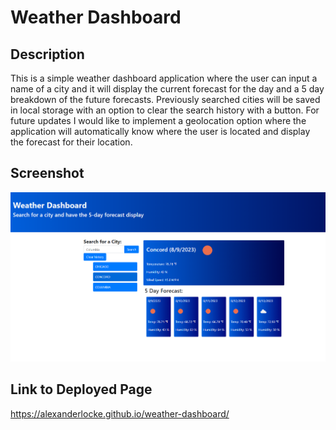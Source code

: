 # Weather Dashboard

## Description

This is a simple weather dashboard application where the user can input a name of a city and it will display the current forecast for the day and a 5 day breakdown of the future forecasts. Previously searched cities will be saved in local storage with an option to clear the search history with a button. For future updates I would like to implement a geolocation option where the application will automatically know where the user is located and display the forecast for their location. 

## Screenshot

![Screenshot of deployed application](image.png)

## Link to Deployed Page

https://alexanderlocke.github.io/weather-dashboard/



